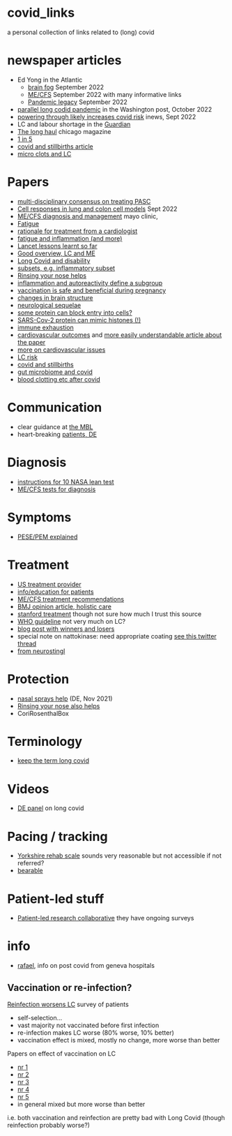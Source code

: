 # covid_links
a personal collection of links related to (long) covid

# newspaper articles
- Ed Yong in the Atlantic
  - [brain fog](https://www.theatlantic.com/health/archive/2022/09/long-covid-brain-fog-symptom-executive-function/671393/) September 2022
  - [ME/CFS](https://www.theatlantic.com/health/archive/2022/09/mecfs-chronic-fatigue-syndrome-doctors-long-covid/671518/) September 2022 with many informative links
  - [Pandemic legacy](https://www.theatlantic.com/health/archive/2022/09/covid-pandemic-exposes-americas-failing-systems-future-epidemics/671608/) September 2022
- [parallel long codid pandemic](https://www.washingtonpost.com/business/long-covid-has-become-a-parallel-pandemic/2022/10/01/c75b9dbc-4189-11ed-8c6e-9386bd7cd826_story.html) in the Washington post, October 2022
- [powering through likely increases covid risk](https://inews.co.uk/news/science/likely-long-covid-rest-testing-positive-1884942) inews, Sept 2022
- LC and labour shortage in the [Guardian](https://www.theguardian.com/commentisfree/2022/sep/15/long-covid-is-keeping-millions-out-of-work-and-worsening-our-labor-shortage?CMP=Share_AndroidApp_Other)
- [The long haul](https://www.chicagomag.com/chicago-magazine/october-2022/the-long-haul/) chicago magazine
- [1 in 5](https://theconversation.com/long-covid-affects-1-in-5-people-following-infection-vaccination-masks-and-better-indoor-air-are-our-best-protections-180668)
- [covid and stillbirths article](https://www.propublica.org/article/covid-maternity-stillbirth-vaccines-pregnancy)
- [micro clots and LC](https://www.nature.com/articles/d41586-022-02286-7)

# Papers
- [multi-disciplinary consensus on treating PASC](https://onlinelibrary.wiley.com/doi/abs/10.1002/pmrj.12894)
- [Cell responses in lung and colon cell models](https://www.mdpi.com/1422-0067/23/18/10451/htm) Sept 2022
- [ME/CFS diagnosis and management](https://www.mayoclinicproceedings.org/article/S0025-6196(21)00513-9/fulltext) mayo clinic, 
- [Fatigue](https://www.thelancet.com/journals/eclinm/article/PIIS2589-5370(22)00381-9/fulltext)
- [rationale for treatment from a cardiologist](https://www.frontiersin.org/articles/10.3389/fcvm.2022.992686/full)
- [fatigue and inflammation (and more)](https://www.frontiersin.org/articles/10.3389/fcvm.2022.992686/full)
- [Lancet lessons learnt so far](https://www.thelancet.com/journals/lancet/article/PIIS0140-6736(22)01585-9/fulltext)
- [Good overview, LC and ME](https://www.science.org/doi/10.1126/science.abo1261#.Yxuv4jeuOvY.twitter)
- [Long Covid and disability](https://www.bmj.com/content/378/bmj-2021-069868)
- [subsets, e.g. inflammatory subset](https://www.medrxiv.org/content/10.1101/2021.09.21.21263845v2)
- [Rinsing your nose helps](https://journals.sagepub.com/doi/10.1177/01455613221123737?url_ver=Z39.88-2003&rfr_id=ori%3Arid%3Acrossref.org&rfr_dat=cr_pub++0pubmed&)
- [inflammation and autoreactivity define a subgroup](https://www.medrxiv.org/content/10.1101/2021.09.21.21263845v2)
- [vaccination is safe and beneficial during pregnancy](https://jamanetwork.com/journals/jamapediatrics/fullarticle/2796976)
- [changes in brain structure](https://www.nature.com/articles/s41586-022-04569-5)
- [neurological sequelae](https://www.nature.com/articles/s41591-022-02018-4)
- [some protein can block entry into cells?](https://www.nature.com/articles/s41589-022-01149-6)
- [SARS-Cov-2 protein can mimic histones (!)](https://www.nature.com/articles/d41586-022-02930-2)
- [immune exhaustion](https://www.medrxiv.org/content/10.1101/2022.10.03.22280661v1)
- [cardiovascular outcomes](https://www.nature.com/articles/s41591-022-01689-3) and [more easily understandable article about the paper](https://www.nature.com/articles/d41586-022-00403-0#ref-CR1)
- [more on cardiovascular issues](https://www.nature.com/articles/d41586-022-02074-3)
- [LC risk](https://www.nature.com/articles/s41467-022-30836-0)
- [covid and stillbirths](https://www.cdc.gov/mmwr/volumes/70/wr/mm7047e1.htm)
- [gut microbiome and covid](https://gut.bmj.com/content/71/3/544)
- [blood clotting etc after covid](https://www.ahajournals.org/doi/10.1161/CIRCULATIONAHA.122.060785)

# Communication
- clear guidance at [the MBL](https://goforward.mbl.edu/)
- heart-breaking [patients, DE](https://jardindu.vin/2022/10/04/long-covid-ist/)

# Diagnosis
- [instructions for 10 NASA lean test](https://batemanhornecenter.org/wp-content/uploads/filebase/providers/mecfs/10-Minute-NASA-Lean-Test-Clinician-Instructions-06_12_2022.pdf)
- [ME/CFS tests for diagnosis](https://batemanhornecenter.org/wp-content/uploads/filebase/Testing-Recs-MECFS-Clinician-Coalition-V1-Feb.-2021_2.pdf)

# Symptoms
- [PESE/PEM explained](https://longcovid.physio/post-exertional-malaise)

# Treatment
- [US treatment provider](https://rthm.com/)
- [info/education for patients](https://batemanhornecenter.org/education/)
- [ME/CFS treatment recommendations](https://batemanhornecenter.org/wp-content/uploads/filebase/Treatment-Recs-MECFS-Clinician-Coalition-V1-Feb.-2021.pdf)
- [BMJ opinion article, holistic care](https://www.bmj.com/content/378/bmj-2022-072117)
- [stanford treatment](https://twitter.com/LongCovidAdvoc/status/1570690002933403649?t=Y9Crz9VRolJij6GfE4lLAg&s=09) though not sure how much I trust this source
- [WHO guideline](https://app.magicapp.org/#/guideline/6471) not very much on LC?
- [blog post with winners and losers](https://www.healthrising.org/blog/2022/09/01/long-covid-treatment-trials-winners-losers/)
- special note on nattokinase: need appropriate coating [see this twitter thread](https://twitter.com/organichemusic/status/1565621342124343296?lang=en)
- [from neurostingl](https://www.kl.ac.at/allgemeine-gesundheitsstudien/long-covid-leitlinie/chronisches-erschoepfungssyndrom#)

# Protection
- [nasal sprays help](https://www.mdr.de/wissen/corona-rotalge-was-kann-sie100.html) (DE, Nov 2021)
- [Rinsing your nose also helps](https://www.forbes.com/sites/williamhaseltine/2022/10/03/saline-nasal-irrigation-after-covid-19-diagnosis-reduces-hospitalization/?sh=33261014323c)
- CoriRosenthalBox

# Terminology
- [keep the term long covid](https://blogs.bmj.com/bmj/2020/10/01/why-we-need-to-keep-using-the-patient-made-term-long-covid/)

# Videos
- [DE panel](https://twitter.com/claudia_ellert/status/1573714142623563777?t=z64cvQvp7nAlyc3g4qI9bg&s=09) on long covid

# Pacing / tracking
- [Yorkshire rehab scale](https://c19-yrs.com/) sounds very reasonable but not accessible if not referred?
- [bearable](https://bearable.app/) 

# Patient-led stuff
- [Patient-led research collaborative](https://patientresearchcovid19.com/) they have ongoing surveys

# info
- [rafael](https://www.rafael-postcovid.ch/), info on post covid from geneva hospitals

## Vaccination or re-infection?
[Reinfection worsens LC](https://www.longcovidkids.org/post/a-world-first-effect-of-covid-reinfection-on-people-living-with-long-covid) survey of patients
- self-selection...
- vast majority not vaccinated before first infection
- re-infection makes LC worse (80% worse, 10% better)
- vaccination effect is mixed, mostly no change, more worse than better

Papers on effect of vaccination on LC
- [nr 1](https://www.mdpi.com/2076-393X/10/5/652)
- [nr 2](https://www.bmj.com/content/377/bmj-2021-069676)
- [nr 3](https://www.medrxiv.org/content/10.1101/2022.06.20.22276621v1)
- [nr 4](https://onlinelibrary.wiley.com/doi/full/10.1002/jmv.27689)
- [nr 5](https://www.ncbi.nlm.nih.gov/pmc/articles/PMC8366804.1/)
- in general mixed but more worse than better

i.e. both vaccination and reinfection are pretty bad with Long Covid (though reinfection probably worse?)
